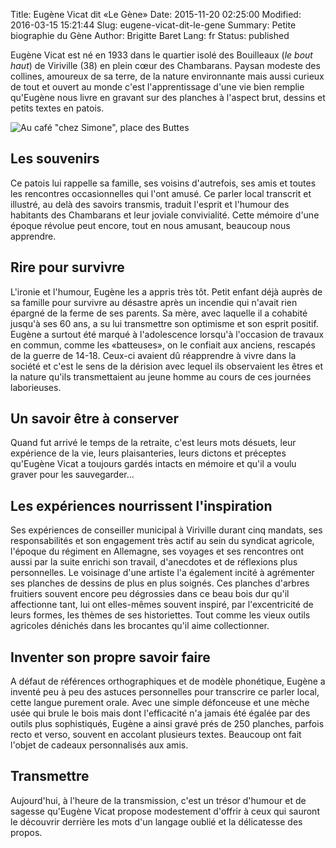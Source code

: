 Title: Eugène Vicat dit «Le Gène»
Date: 2015-11-20 02:25:00
Modified: 2016-03-15 15:21:44
Slug: eugene-vicat-dit-le-gene
Summary: Petite biographie du Gène
Author: Brigitte Baret
Lang: fr
Status: published

Eugène Vicat est né en 1933 dans le quartier isolé des Bouilleaux (*le bout haut*) de Viriville (38) en plein cœur des Chambarans.
Paysan modeste des collines, amoureux de sa terre, de la nature environnante mais aussi curieux de tout et ouvert au monde c'est l'apprentissage d'une vie bien remplie qu'Eugène nous livre en gravant sur des planches à l'aspect brut, dessins et petits textes en patois.   

<img style="float: center;" alt="Au café &quot;chez Simone&quot;, place des Buttes" src="{static}/images/eugene_20140501.jpg">

## Les souvenirs
Ce patois lui rappelle sa famille, ses voisins d'autrefois, ses amis et toutes les rencontres occasionnelles qui l'ont amusé. Ce parler local transcrit et illustré, au delà des savoirs transmis, traduit l'esprit et l'humour des habitants des Chambarans et leur joviale convivialité. Cette mémoire d'une époque révolue peut encore, tout en nous amusant, beaucoup nous apprendre.

## Rire pour survivre
L'ironie et l'humour, Eugène les a appris très tôt. Petit enfant déjà auprès de sa famille pour survivre au désastre après un incendie qui n'avait rien épargné de la ferme de ses parents. Sa mère, avec laquelle il a cohabité jusqu'à ses 60 ans, a su lui transmettre son optimisme et son esprit positif. Eugène a surtout été marqué à l'adolescence lorsqu'à l'occasion de travaux en commun, comme les «batteuses», on le confiait aux anciens, rescapés de la guerre de 14-18. Ceux-ci avaient dû réapprendre à vivre dans la société et c'est le sens de la dérision avec lequel ils observaient les êtres et la nature qu'ils transmettaient au jeune homme au cours de ces journées laborieuses. 

## Un savoir être à conserver
Quand fut arrivé le temps de la retraite, c'est leurs mots désuets, leur expérience de la vie, leurs plaisanteries, leurs dictons et préceptes qu'Eugène Vicat a toujours gardés intacts en mémoire et qu'il a voulu graver pour les sauvegarder... 

## Les expériences nourrissent l'inspiration
Ses expériences de conseiller municipal à Viriville durant cinq mandats, ses responsabilités et son engagement très actif au sein du syndicat agricole, l'époque du régiment en Allemagne, ses voyages et ses rencontres ont aussi par la suite enrichi son travail, d'anecdotes et de réflexions plus personnelles. Le voisinage d'une artiste l'a également incité à  agrémenter ses planches de dessins de plus en plus soignés. Ces planches d'arbres fruitiers souvent encore peu dégrossies dans ce beau bois dur qu'il affectionne tant, lui ont elles-mêmes souvent inspiré, par l'excentricité de leurs formes, les thèmes de ses historiettes. Tout comme les vieux outils agricoles dénichés dans les brocantes qu'il aime collectionner. 

## Inventer son propre savoir faire
A défaut de références orthographiques et de modèle phonétique, Eugène a inventé peu à peu des astuces personnelles pour transcrire ce parler local, cette langue purement orale.
Avec une simple défonceuse et une mèche usée qui brule le bois mais dont l'efficacité n'a jamais été égalée par des outils plus sophistiqués, Eugène a ainsi gravé prés de 250 planches, parfois recto et verso, souvent en accolant plusieurs textes. Beaucoup ont fait l'objet de cadeaux personnalisés aux amis. 

## Transmettre
Aujourd'hui, à l'heure de la transmission, c'est un trésor d'humour et de sagesse qu'Eugène Vicat propose modestement d'offrir à ceux qui sauront le découvrir derrière les mots d'un langage oublié et la délicatesse des propos. 

